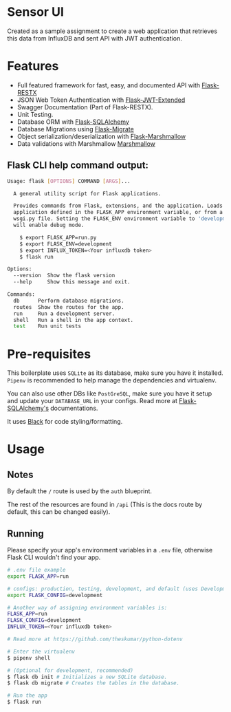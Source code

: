 # Sensor UI

Created as a sample assignment to create a web application that retrieves this data from InfluxDB and sent API with JWT authentication.


# Features

* Full featured framework for fast, easy, and documented API with [Flask-RESTX](https://flask-restx.readthedocs.io/en/latest/)
* JSON Web Token Authentication with [Flask-JWT-Extended](https://flask-jwt-extended.readthedocs.io/en/stable/)
* Swagger Documentation (Part of Flask-RESTX).
* Unit Testing.
* Database ORM with [Flask-SQLAlchemy](https://flask-sqlalchemy.palletsprojects.com/en/2.x/)
* Database Migrations using [Flask-Migrate](https://github.com/miguelgrinberg/flask-migrate)
* Object serialization/deserialization with [Flask-Marshmallow](https://flask-marshmallow.readthedocs.io/en/latest/)
* Data validations with Marshmallow [Marshmallow](https://marshmallow.readthedocs.io/en/stable/quickstart.html#validation)

## Flask CLI help command output:
```sh
Usage: flask [OPTIONS] COMMAND [ARGS]...

  A general utility script for Flask applications.

  Provides commands from Flask, extensions, and the application. Loads the
  application defined in the FLASK_APP environment variable, or from a
  wsgi.py file. Setting the FLASK_ENV environment variable to 'development'
  will enable debug mode.

    $ export FLASK_APP=run.py
    $ export FLASK_ENV=development
    $ export INFLUX_TOKEN=<Your influxdb token>
    $ flask run

Options:
  --version  Show the flask version
  --help     Show this message and exit.

Commands:
  db      Perform database migrations.
  routes  Show the routes for the app.
  run     Run a development server.
  shell   Run a shell in the app context.
  test    Run unit tests
```

# Pre-requisites

This boilerplate uses `SQLite` as its database, make sure you have it installed.
`Pipenv` is recommended to help manage the dependencies and virtualenv.

You can also use other DBs like `PostGreSQL`, make sure you have it setup and update your `DATABASE_URL` in your configs.
Read more at [Flask-SQLAlchemy's](https://flask-sqlalchemy.palletsprojects.com/en/2.x/) documentations.

It uses [Black](https://github.com/psf/black) for code styling/formatting.

# Usage

## Notes

By default the `/` route is used by the `auth` blueprint.

The rest of the resources are found in `/api` (This is the docs route by default, this can be changed easily).

## Running
Please specify your app's environment variables in a `.env` file, otherwise Flask CLI wouldn't find your app.

```sh
# .env file example
export FLASK_APP=run

# configs: production, testing, development, and default (uses DevelopmentConfig)
export FLASK_CONFIG=development

# Another way of assigning environment variables is:
FLASK_APP=run
FLASK_CONFIG=development
INFLUX_TOKEN=<Your influxdb token>

# Read more at https://github.com/theskumar/python-dotenv
```

```sh
# Enter the virtualenv
$ pipenv shell

# (Optional for development, recommended)
$ flask db init # Initializes a new SQLite database.
$ flask db migrate # Creates the tables in the database.

# Run the app
$ flask run
```

